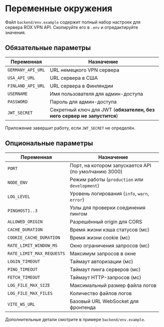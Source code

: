 # Переменные окружения

Файл `backend/env.example` содержит полный набор настроек для сервера ROX VPN API. Скопируйте его в `.env` и отредактируйте значения.

## Обязательные параметры

| Переменная | Назначение |
|------------|-----------|
| `GERMANY_API_URL` | URL немецкого VPN сервера |
| `USA_API_URL` | URL сервера в США |
| `FINLAND_API_URL` | URL сервера в Финляндии |
| `USERNAME` | Имя пользователя для админ-доступа |
| `PASSWORD` | Пароль для админ-доступа |
| `JWT_SECRET` | Секретный ключ для JWT (**обязателен, без него сервер не запустится**) |

Приложение завершит работу, если `JWT_SECRET` не определён.

## Опциональные параметры

| Переменная | Назначение |
|------------|-----------|
| `PORT` | Порт, на котором запускается API (по умолчанию 3000) |
| `NODE_ENV` | Режим работы (`production` или `development`) |
| `LOG_LEVEL` | Уровень логирования (`info`, `warn`, `error`) |
| `PINGHOST1..3` | Узлы для проверки соединения пингом |
| `ALLOWED_ORIGIN` | Разрешённый origin для CORS |
| `CACHE_DURATION` | Время жизни кэша статусов (мс) |
| `COOKIE_CACHE_DURATION` | Время жизни cookie (мс) |
| `RATE_LIMIT_WINDOW_MS` | Окно ограничения запросов (мс) |
| `RATE_LIMIT_MAX_REQUESTS` | Максимум запросов в окне |
| `LOGIN_TIMEOUT` | Таймаут авторизации (мс) |
| `PING_TIMEOUT` | Таймаут пинга серверов (мс) |
| `FETCH_TIMEOUT` | Таймаут HTTP-запросов (мс) |
| `LOG_FILE_MAX_SIZE` | Максимальный размер файла логов |
| `LOG_FILE_MAX_FILES` | Количество файлов логов |
| `VITE_WS_URL` | Базовый URL WebSocket для фронтенда |

Дополнительные детали смотрите в примере `backend/env.example`.
